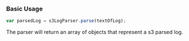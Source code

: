 
### Basic Usage

```javascript
var parsedLog = s3LogParser.parse(textOfLog);
```

The parser will return an array of objects that represent a s3 parsed
log.
